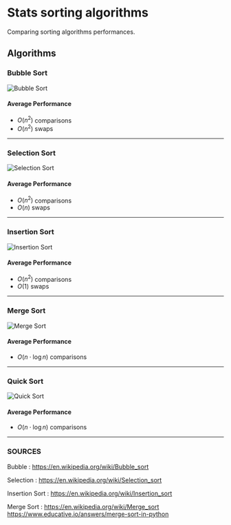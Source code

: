 # Stats sorting algorithms
Comparing sorting algorithms performances.

## Algorithms 

### Bubble Sort
![Bubble Sort](https://upload.wikimedia.org/wikipedia/commons/c/c8/Bubble-sort-example-300px.gif?20131109191607)

#### Average Performance
- $O(n^{2})$ comparisons
- $O(n^{2})$ swaps

---
### Selection Sort
![Selection Sort](https://upload.wikimedia.org/wikipedia/commons/9/94/Selection-Sort-Animation.gif)

#### Average Performance
- $O(n^{2})$ comparisons
- $O(n)$ swaps

---
### Insertion Sort
![Insertion Sort](https://upload.wikimedia.org/wikipedia/commons/0/0f/Insertion-sort-example-300px.gif)

#### Average Performance
- $O(n^{2})$ comparisons
- $O(1)$ swaps

---
### Merge Sort
![Merge Sort](https://upload.wikimedia.org/wikipedia/commons/thumb/c/cc/Merge-sort-example-300px.gif/220px-Merge-sort-example-300px.gif)

#### Average Performance
- $O(n\cdot \log{n})$ comparisons

---
### Quick Sort
![Quick Sort](https://upload.wikimedia.org/wikipedia/commons/9/9c/Quicksort-example.gif)

#### Average Performance
- $O(n\cdot \log{n})$ comparisons

---

### SOURCES
Bubble : https://en.wikipedia.org/wiki/Bubble_sort

Selection : https://en.wikipedia.org/wiki/Selection_sort

Insertion Sort : https://en.wikipedia.org/wiki/Insertion_sort

Merge Sort : https://en.wikipedia.org/wiki/Merge_sort
https://www.educative.io/answers/merge-sort-in-python

